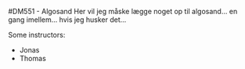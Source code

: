 #DM551 - Algosand
Her vil jeg måske lægge noget op til algosand... en gang imellem... hvis jeg husker det...

Some instructors:
* Jonas
* Thomas
